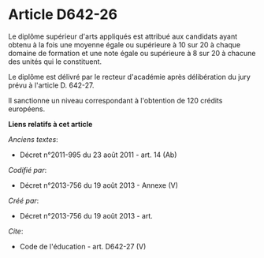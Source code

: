 # Article D642-26

Le diplôme supérieur d'arts appliqués est attribué aux candidats ayant obtenu à la fois une moyenne égale ou supérieure à 10
sur 20 à chaque domaine de formation et une note égale ou supérieure à 8 sur 20 à chacune des unités qui le constituent. 

Le diplôme est délivré par le recteur d'académie après délibération du jury prévu à l'article D. 642-27. 

Il sanctionne un niveau correspondant à l'obtention de 120 crédits européens.

**Liens relatifs à cet article**

_Anciens textes_:

  - Décret n°2011-995 du 23 août 2011 - art. 14 (Ab)

_Codifié par_:

  - Décret n°2013-756 du 19 août 2013 -  Annexe (V)

_Créé par_:

  - Décret n°2013-756 du 19 août 2013 - art.

_Cite_:

  - Code de l'éducation - art. D642-27 (V)
